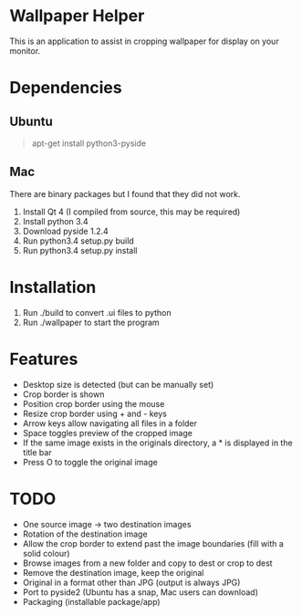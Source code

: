 # Wallpaper Helper

This is an application to assist in cropping wallpaper for display on your monitor.


# Dependencies

## Ubuntu

> apt-get install python3-pyside

## Mac

There are binary packages but I found that they did not work.

1. Install Qt 4 (I compiled from source, this may be required)
2. Install python 3.4
3. Download pyside 1.2.4
4. Run python3.4 setup.py build
5. Run python3.4 setup.py install


# Installation

1. Run ./build to convert .ui files to python
2. Run ./wallpaper to start the program


# Features

- Desktop size is detected (but can be manually set)
- Crop border is shown
- Position crop border using the mouse
- Resize crop border using + and - keys
- Arrow keys allow navigating all files in a folder
- Space toggles preview of the cropped image
- If the same image exists in the originals directory, a * is displayed in the title bar
- Press O to toggle the original image


# TODO

- One source image -> two destination images
- Rotation of the destination image
- Allow the crop border to extend past the image boundaries (fill with a solid colour)
- Browse images from a new folder and copy to dest or crop to dest
- Remove the destination image, keep the original
- Original in a format other than JPG (output is always JPG)
- Port to pyside2 (Ubuntu has a snap, Mac users can download)
- Packaging (installable package/app)
